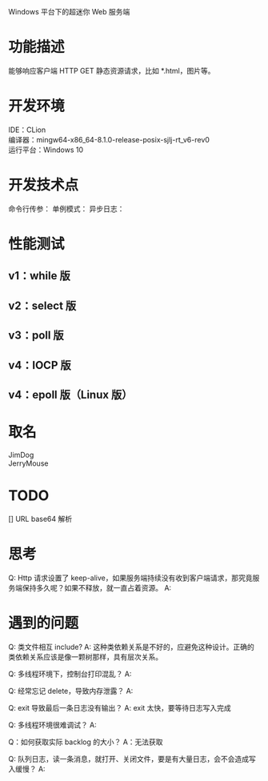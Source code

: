 Windows 平台下的超迷你 Web 服务端

# 功能描述
能够响应客户端 HTTP GET 静态资源请求，比如 *.html，图片等。

# 开发环境
IDE：CLion<br/>
编译器：mingw64-x86_64-8.1.0-release-posix-sjlj-rt_v6-rev0<br/>
运行平台：Windows 10<br/>

# 开发技术点
命令行传参：
单例模式：
异步日志：

# 性能测试
## v1：while 版

## v2：select 版

## v3：poll 版

## v4：IOCP 版

## v4：epoll 版（Linux 版）


# 取名
JimDog<br/>
JerryMouse

# TODO
[] URL base64 解析


# 思考
Q: Http 请求设置了 keep-alive，如果服务端持续没有收到客户端请求，那究竟服务端保持多久呢？如果不释放，就一直占着资源。
A:

# 遇到的问题
Q: 类文件相互 include?
A: 这种类依赖关系是不好的，应避免这种设计。正确的类依赖关系应该是像一颗树那样，具有层次关系。

Q: 多线程环境下，控制台打印混乱？
A:

Q: 经常忘记 delete，导致内存泄露？
A:

Q: exit 导致最后一条日志没有输出？
A: exit 太快，要等待日志写入完成

Q: 多线程环境很难调试？
A:

Q：如何获取实际 backlog 的大小？
A：无法获取

Q: 队列日志，读一条消息，就打开、关闭文件，要是有大量日志，会不会造成写入缓慢？
A:

